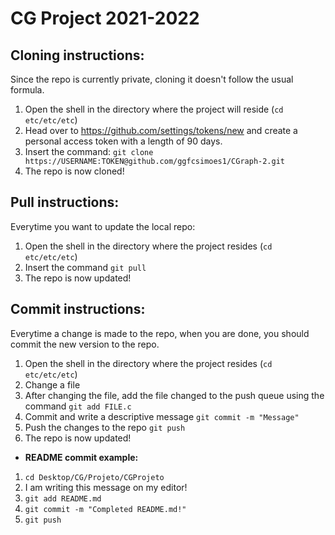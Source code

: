 # CG Project 2021-2022
## Cloning instructions:

Since the repo is currently private, cloning it doesn't follow the usual formula.

1. Open the shell in the directory where the project will reside (``` cd etc/etc/etc ```)
2. Head over to https://github.com/settings/tokens/new and create a personal access token with a length of 90 days.
3. Insert the command: ```git clone https://USERNAME:TOKEN@github.com/ggfcsimoes1/CGraph-2.git```
4. The repo is now cloned!


## Pull instructions:

Everytime you want to update the local repo:

1. Open the shell in the directory where the project resides (``` cd etc/etc/etc ```)
2. Insert the command ```git pull```
3. The repo is now updated!


## Commit instructions:

Everytime a change is made to the repo, when you are done, you should commit the new version to the repo.

1. Open the shell in the directory where the project resides (``` cd etc/etc/etc ```)
2. Change a file
3. After changing the file, add the file changed to the push queue using the command ```git add FILE.c```
4. Commit and write a descriptive message ```git commit -m "Message" ```
5. Push the changes to the repo ```git push```
6. The repo is now updated!

* **README commit example:**

1. ```cd Desktop/CG/Projeto/CGProjeto```
2. I am writing this message on my editor!
3. ```git add README.md```
4. ```git commit -m "Completed README.md!"```
5. ```git push```

